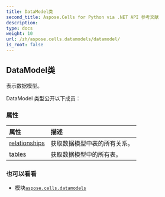```yaml
---
title: DataModel类
second_title: Aspose.Cells for Python via .NET API 参考文献
description:
type: docs
weight: 10
url: /zh/aspose.cells.datamodels/datamodel/
is_root: false
---
```

## DataModel类
表示数据模型。



DataModel 类型公开以下成员：

### 属性
|属性|描述|
| :- | :- |
| [relationships](/cells/python-net/zh/aspose.cells.datamodels/datamodel/relationships) |获取数据模型中表的所有关系。|
| [tables](/cells/python-net/zh/aspose.cells.datamodels/datamodel/tables) |获取数据模型中的所有表。|



### 也可以看看
* 模块[`aspose.cells.datamodels`](..)
